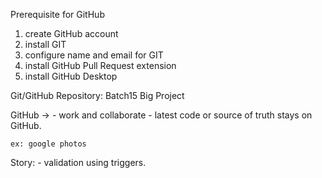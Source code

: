 Prerequisite for GitHub

1. create GitHub account
2. install GIT
3. configure name and email for GIT
4. install GitHub Pull Request extension
5. install GitHub Desktop


Git/GitHub 
Repository: Batch15 Big Project

GitHub -> 
    - work and collaborate
    - latest code or source of truth stays on GitHub.

    ex: google photos

Story:
    - validation using triggers.